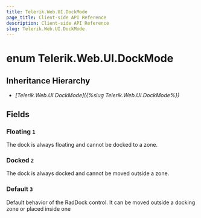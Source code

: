 ```yaml
---
title: Telerik.Web.UI.DockMode
page_title: Client-side API Reference
description: Client-side API Reference
slug: Telerik.Web.UI.DockMode
---
```


# enum Telerik.Web.UI.DockMode

## Inheritance Hierarchy

* *[Telerik.Web.UI.DockMode]({%slug Telerik.Web.UI.DockMode%})*

## Fields

### Floating `1`

The dock is always floating and cannot be docked to a zone.

### Docked `2`

The dock is always docked and cannot be moved outside a zone.

### Default `3`

Default behavior of the RadDock control. It can be moved outside a docking zone or placed inside one 


